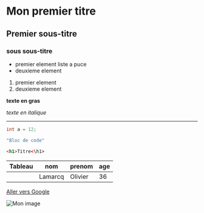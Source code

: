 # Mon premier titre
## Premier sous-titre
### sous sous-titre

+ premier element liste a puce
+ deuxieme element

1. premier element
2. deuxieme element

**texte en gras**

*texte en italique*

---


``` Java
int a = 12;

"Bloc de code"

```
```HTML
<h1>Titre<\h1>
```

|Tableau|nom|prenom|age|
|---|---|---|---|
|   |Lamarcq|Olivier|36|

[Aller vers Google]("http://google.com")

[^1]: Note en bas de page

![Mon image](https://media.istockphoto.com/photos/tidal-swirl-at-saltstraumen-maelstrom-in-northern-norway-picture-id1328519923?s=612x612)